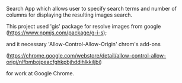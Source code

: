 Search App which allows user to specify search terms and number of columns for displaying the resulting images search.

This project used 'gis' package for resolve images from google (https://www.npmjs.com/package/g-i-s);

and it necessary 'Allow-Control-Allow-Origin' chrom's add-ons

(https://chrome.google.com/webstore/detail/allow-control-allow-origi/nlfbmbojpeacfghkpbjhddihlkkiljbi)

for work at Google Chrome.